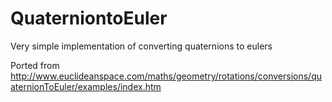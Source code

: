 # QuaterniontoEuler
Very simple implementation of converting quaternions to eulers

Ported from http://www.euclideanspace.com/maths/geometry/rotations/conversions/quaternionToEuler/examples/index.htm
